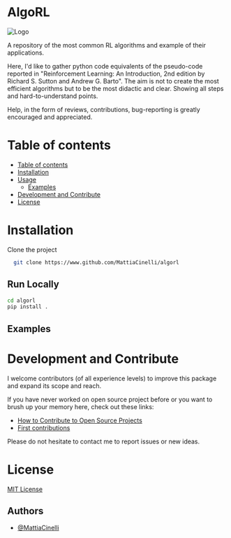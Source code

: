 # AlgoRL

![Logo](https://github.com/MattiaCinelli/AlgoRL/blob/master/commons/AlgoRL.png)
<!-- <img src="common/pybiscuit.png" width=125 height=128 align='right'> -->

A repository of the most common RL algorithms and example of their applications.

Here, I'd like to gather python code equivalents of the pseudo-code reported in "Reinforcement Learning: An Introduction, 2nd edition
by Richard S. Sutton and Andrew G. Barto". The aim is not to create the most efficient algorithms but to be the most didactic and clear.
Showing all steps and hard-to-understand points.

Help, in the form of reviews, contributions, bug-reporting is greatly encouraged and appreciated.

<!-- Add badges from somewhere like: [shields.io](https://shields.io/) -->


# Table of contents
- [Table of contents](#table-of-contents)
- [Installation](#installation)
- [Usage](#usage)
    - [Examples](#Examples)
- [Development and Contribute](#development-and-contribute)
- [License](#license)

# Installation
Clone the project

```bash
  git clone https://www.github.com/MattiaCinelli/algorl
```

## Run Locally
```bash
cd algorl
pip install .
```

<!-- # Usage
```python
pip install --upgrade pip
...
``` -->

## Examples

# Development and Contribute
I welcome contributors (of all experience levels) to improve this package and expand its scope and reach.

If you have never worked on open source project before or you want to brush up your memory here, check out these links:
- [How to Contribute to Open Source Projects](https://github.com/firstcontributions/first-contributions)
- [First contributions](https://github.com/firstcontributions/first-contributions)

Please do not hesitate to contact me to report issues or new ideas.

# License

[MIT License](https://github.com/MattiaCinelli/AlgoRL/blob/master/LICENSE)

## Authors
- [@MattiaCinelli](https://www.github.com/MattiaCinelli)

<!-- ![Footer](https:... .png?raw=true) -->
  


